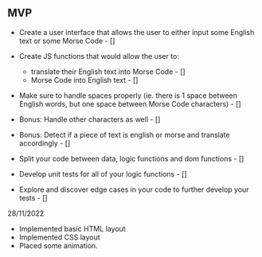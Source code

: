 ## MVP

-   Create a user interface that allows the user to either input some English text or some Morse Code - []
-   Create JS functions that would allow the user to:

    -   translate their English text into Morse Code - []
    -   Morse Code into English text - []

-   Make sure to handle spaces properly (ie. there is 1 space between English words, but one space between Morse Code characters) - []

-   Bonus: Handle other characters as well - []
-   Bonus: Detect if a piece of text is english or morse and translate accordingly - []

-   Split your code between data, logic functions and dom functions - []
-   Develop unit tests for all of your logic functions - []
-   Explore and discover edge cases in your code to further develop your tests - []

28/11/2022
- Implemented basic HTML layout
- Implemented CSS layout
- Placed some animation.